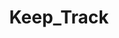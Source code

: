 ---
title: Keep_Track
crosslinks:
- politics
- TrumpInvestigation
- technology
- TrumpCriticizesTrump
- RussiaLago
- EverythingScience
- Mercerinfo
- TheConstitution
- AskTrumpSupporters
- news
- outrun
---